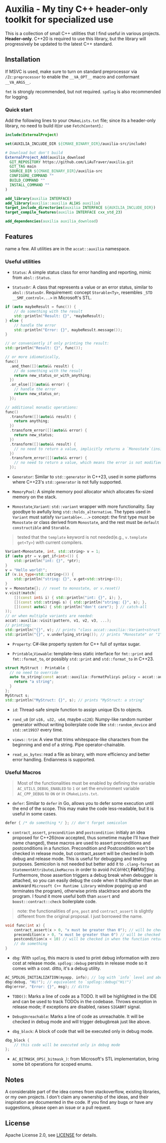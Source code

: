 # Auxilia - My tiny C++ header-only toolkit for specialized use

This is a collection of small C++ utilities that I find useful in various projects. **Header-only**.
C++20 is required to use this library, but the library will progressively be updated to the latest C++ standard. 

## Installation

If MSVC is used, make sure to turn on standard preprocessor via `/Zc:preprocessor` to enable the `__VA_OPT__` macro and conformant `__VA_ARGS__`. 

`fmt` is strongly recommended, but not required. `spdlog` is also recommended for logging.

### Quick start

Add the following lines to your `CMakeLists.txt` file; since its a header-only library, no need to build it(or use `FetchContent`).:

```cmake
include(ExternalProject)

set(AUXILIA_INCLUDE_DIR ${CMAKE_BINARY_DIR}/auxilia-src/include)

# Download but don't build
ExternalProject_Add(auxilia_download
  GIT_REPOSITORY https://github.com/LiAuTraver/auxilia.git
  GIT_TAG main
  SOURCE_DIR ${CMAKE_BINARY_DIR}/auxilia-src
  CONFIGURE_COMMAND ""
  BUILD_COMMAND ""
  INSTALL_COMMAND ""
)

add_library(auxilia INTERFACE)
add_library(auxilia::auxilia ALIAS auxilia)
target_include_directories(auxilia INTERFACE ${AUXILIA_INCLUDE_DIR})
target_compile_features(auxilia INTERFACE cxx_std_23)

add_dependencies(auxilia auxilia_download)
```

## Features

name a few. All utilities are in the `accat::auxilia` namespace.

### Useful utilities

- `Status`: A simple status class for error handling and reporting, mimic from `absl::Status`.

- `StatusOr`: A class that represents a value or an error status, similar to `absl::StatusOr`. Requirement: concept `Storable<Ty>`, resembles `_STD __SMF_control<...>` in Microsoft's STL.
```cpp
if (auto maybeResult = func()) {
    // do something with the result
    std::println("Result: {}", *maybeResult);
} else {
    // handle the error
    std::println("Error: {}", maybeResult.message());
}

// or conveniently if only printing the result:
std::println("Result: {}", func());

// or more idiomatically,
func()
  .and_then([](auto&& result) {
    // do something with the result
    return new_status_or_with_anything;
  })
  .or_else([](auto&& error) {
    // handle the error
    return new_status_or;
  });

// additional monadic operations:
func()
  .transform([](auto&& result) {
    return anything;
  })
  .transform_error([](auto&& error) {
    return new_status;
  })
  .transform([](auto&& result) {
    // no need to return a value, implicitly returns a `Monostate`(inside a `StatusOr`)
  })
  .transform_error([](auto&& error) {
    // no need to return a value, which means the error is not modified and will propagate
  });
```
- `Generator`: Similar to `std::generator` in C++23, used in some platforms where C++23's `std::generator` is not fully supported.

- `MemoryPool`: A simple memory pool allocator which allocates fix-sized memory on the stack.

- `Monostate`,`Variant`: `std::variant` wrapper with more functionality. Say goodbye to awfully long `std::holds_alternative`. The types used in `Variant` must satisfy `Variantable<...>` concept: the first type must be `Monostate` or class derived from `Monostate`, and the rest must be `default constructible` and `Storable`.
> tested that the `template` keyword is not needed(e.g., `v.template get<Ty>`) with current compilers.
```cpp
Variant<Monostate, int, std::string> v = 1;
if (auto ptr = v.get_if<int>()) {
    std::println("int: {}", *ptr);
} 
v = "Hello world!";
if (v.is_type<std::string>()) {
    std::println("string: {}", v.get<std::string>());
}
v = Monostate{}; // reset to monostate, or v.reset() 
v.visit(match(
    [](const int& i) { std::println("int: {}", i); },
    [](const std::string& s) { std::println("string: {}", s); },
    [](const auto&) { std::println("don't care"); } // catch-all
));
// or when multiple variants are needed:
accat::auxilia::visit(pattern, v1, v2, v3, ...);
// printing:
std::println("{}", v); // prints "class accat::auxilia::Variant<struct accat::auxilia::Monostate,int,class std::basic_string<char,struct std::char_traits<char>,class std::allocator<char> > > "
std::println("{}", v.underlying_string()); // prints "Monostate" or "1" or "Hello world!" depending on the type of `v`
```

- `Property`: C#-like property system for C++ full of syntax sugar.

- `Printable`,`Viewable`: template-less static interface for `fmt::print` and `fmt::format_to`, or possibly `std::print` and `std::format_to` in C++23.
```cpp
struct MyStruct : Printable {
  // no need to override
  auto to_string(const accat::auxilia::FormatPolicy& policy = accat::auxilia::FormatPolicy::kDefault) const -> string_type {
    return "a string";
  }
};
MyStruct s;
std::println("MyStruct: {}", s); // prints "MyStruct: a string"
```
- `id`: Thread-safe simple function to assign unique IDs to objects.

- `rand_u8` (or `u16, u32, u64`, maybe `u128`): Numpy-like random number generator without writing boilerplate code like `std::random_device` and `std::mt19937` every time.

- `views::trim`: A view that trims whitespace-like characters from the beginning and end of a string. Pipe operator-chainable.

- `read_as_bytes`: read a file as binary, with more efficiency and better error handling. Endianness is supported.

### Useful Macros

> Most of the functionalities must be enabled by defining the variable `AC_UTILS_DEBUG_ENABLED` to `1` or set the environment variable `AC_CPP_DEBUG` to `ON` or in `CMakeLists.txt`.

- `defer`: Similar to `defer` in Go, allows you to defer some execution until the end of the scope. This may make the code less-readable, but it is useful in some cases.
```cpp
defer { /* do something */ }; // don't forget semicolon
```

- `contract_assert`, `precondition` and `postcondition`: initialy an idea proposed for C++26(now accepted, thus sometime maybe I'll have their name changed), these macros are used to assert preconditions and postconditions in a function. Precondition and Postcondition won't be checked in release mode, but contract_assert will be checked in both debug and release mode. This is useful for debugging and testing purposes. Semicolon is not needed but better add it to `.clang-format` as `StatementAttributeLikeMacros` in order to avoid *iℕℂ*öṙṙĕℂţ **Föṙ**MäṮ*ţĭng*.
Furthermore, those assertion triggers a debug break when debugger is attached, so you can easily debug the code when it fails(Rather than an awkward `Microsoft C++ Runtime Library` window popping up and terminates the program), otherwise prints stacktrace and aborts the program. I found it more useful both than `assert` and `boost::contract::check` boilerplate code. 

> note: the functionalities of `pre`, `post` and `contract_assert` is slightly different from the original proposal. I just borrowed the name.
```cpp
void func(int x) {
    contract_assert(x > 0, "x must be greater than 0"); // will be checked in both debug and release mode
    precondition(x > 0, "x must be greater than 0") // will be checked at once, so ensure put it at the beginning of the function
    postcondition(x < 10) // will be checked in when the function returns
    // do something
}
```
- `dbg`: With `spdlog`, this macro is used to print debug information with zero cost at release mode. `spdlog::debug` persists in release mode so it comes with a cost. ditto, it's a debug utility. 
```cpp
AC_SPDLOG_INITIALIZATION(myapp, info); // log with `info` level and above will be printed 
dbg(debug, "Hi!"); // equivalent to `spdlog::debug("Hi!")`
dbg(error, "Error: {}", msg); // ditto
```
- `TODO()`: Marks a line of code as a TODO. It will be highlighted in the IDE and can be used to track TODOs in the codebase. Throws exception in release mode; if exceptions are disabled, raises `SIGABRT` signal. 

- `DebugUnreachable`: Marks a line of code as unreachable. It will be checked in debug mode and will trigger debugbreak just like above.

- `dbg_block`: A block of code that will be executed only in debug mode. 
```cpp
dbg_block {
    // this code will be executed only in debug mode
};
```

- `AC_BITMASK_OPS(_bitmask_)`: from Microsoft's STL implementation, bring some bit operations for scoped enums.

## Notes
A considerable part of the idea comes from stackoverflow, existing libraries, or my own projects. I don't claim any ownership of the ideas, and their inspiration are documented in the code. If you find any bugs or have any suggestions, please open an issue or a pull request.

## License
Apache License 2.0, see [LICENSE](LICENSE) for details.
